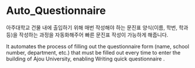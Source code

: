 # Auto_Questionnaire
아주대학교 건물 내에 출입하기 위해 매번 작성해야 하는 문진표 양식(이름, 학번, 학과 등)을 작성하는 과정을 자동화해주어 빠른 문진표 작성이 가능하게 해줍니다.

It automates the process of filling out the questionnaire form (name, school number, department, etc.) that must be filled out every time to enter the building of Ajou University, enabling Writing quick questionnaire .
